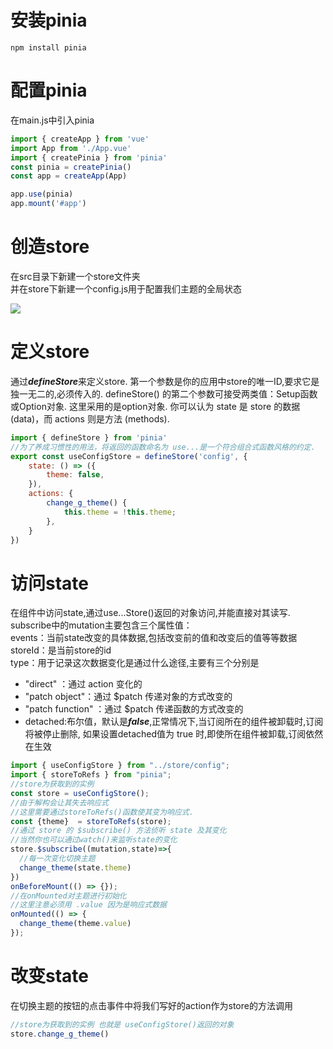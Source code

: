# 安装pinia
```
npm install pinia
```
# 配置pinia
在main.js中引入pinia
```javascript
import { createApp } from 'vue'
import App from './App.vue'
import { createPinia } from 'pinia'
const pinia = createPinia()
const app = createApp(App)

app.use(pinia)
app.mount('#app')
```
# 创造store
在src目录下新建一个store文件夹  
并在store下新建一个config.js用于配置我们主题的全局状态 

![](https://pic.imgdb.cn/item/65aab24b871b83018a614f60.jpg)

# 定义store
通过***defineStore***来定义store.
第一个参数是你的应用中store的唯一ID,要求它是独一无二的,必须传入的.
defineStore() 的第二个参数可接受两类值：Setup函数或Option对象.
这里采用的是option对象.
你可以认为 state 是 store 的数据 (data)，而 actions 则是方法 (methods).
```javascript
import { defineStore } from 'pinia'
//为了养成习惯性的用法，将返回的函数命名为 use...是一个符合组合式函数风格的约定.
export const useConfigStore = defineStore('config', {
    state: () => ({
        theme: false,
    }),
    actions: {
        change_g_theme() {
            this.theme = !this.theme;
        },
    }
})
```
# 访问state
在组件中访问state,通过use...Store()返回的对象访问,并能直接对其读写. 
subscribe中的mutation主要包含三个属性值：  
events：当前state改变的具体数据,包括改变前的值和改变后的值等等数据  
storeId：是当前store的id  
type：用于记录这次数据变化是通过什么途径,主要有三个分别是  
* "direct" ：通过 action 变化的  
* "patch object"：通过 $patch 传递对象的方式改变的  
* "patch function" ：通过 $patch 传递函数的方式改变的
* detached:布尔值，默认是***false***,正常情况下,当订阅所在的组件被卸载时,订阅将被停止删除,
如果设置detached值为 true 时,即使所在组件被卸载,订阅依然在生效
```javascript
import { useConfigStore } from "../store/config";
import { storeToRefs } from "pinia";
//store为获取到的实例
const store = useConfigStore();
//由于解构会让其失去响应式
//这里需要通过storeToRefs()函数使其变为响应式.
const {theme}  = storeToRefs(store);
//通过 store 的 $subscribe() 方法侦听 state 及其变化
//当然你也可以通过watch()来监听state的变化
store.$subscribe((mutation,state)=>{
  //每一次变化切换主题
  change_theme(state.theme)
})
onBeforeMount(() => {});
//在onMounted对主题进行初始化
//这里注意必须用 .value 因为是响应式数据
onMounted(() => {
  change_theme(theme.value)
});
```
# 改变state
在切换主题的按钮的点击事件中将我们写好的action作为store的方法调用
```javascript
//store为获取到的实例 也就是 useConfigStore()返回的对象
store.change_g_theme()
```